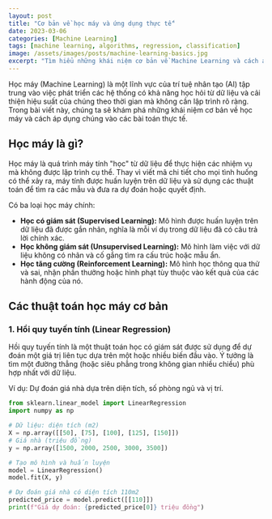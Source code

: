 ```yaml
---
layout: post
title: "Cơ bản về học máy và ứng dụng thực tế"
date: 2023-03-06
categories: [Machine Learning]
tags: [machine learning, algorithms, regression, classification]
image: /assets/images/posts/machine-learning-basics.jpg
excerpt: "Tìm hiểu những khái niệm cơ bản về Machine Learning và cách áp dụng những kỹ thuật này vào các bài toán thực tế."
---
```


Học máy (Machine Learning) là một lĩnh vực của trí tuệ nhân tạo (AI) tập trung vào việc phát triển các hệ thống có khả năng học hỏi từ dữ liệu và cải thiện hiệu suất của chúng theo thời gian mà không cần lập trình rõ ràng. Trong bài viết này, chúng ta sẽ khám phá những khái niệm cơ bản về học máy và cách áp dụng chúng vào các bài toán thực tế.

## Học máy là gì?

Học máy là quá trình máy tính "học" từ dữ liệu để thực hiện các nhiệm vụ mà không được lập trình cụ thể. Thay vì viết mã chi tiết cho mọi tình huống có thể xảy ra, máy tính được huấn luyện trên dữ liệu và sử dụng các thuật toán để tìm ra các mẫu và đưa ra dự đoán hoặc quyết định.

Có ba loại học máy chính:

- **Học có giám sát (Supervised Learning):** Mô hình được huấn luyện trên dữ liệu đã được gắn nhãn, nghĩa là mỗi ví dụ trong dữ liệu đã có câu trả lời chính xác.
- **Học không giám sát (Unsupervised Learning):** Mô hình làm việc với dữ liệu không có nhãn và cố gắng tìm ra cấu trúc hoặc mẫu ẩn.
- **Học tăng cường (Reinforcement Learning):** Mô hình học thông qua thử và sai, nhận phần thưởng hoặc hình phạt tùy thuộc vào kết quả của các hành động của nó.

## Các thuật toán học máy cơ bản

### 1. Hồi quy tuyến tính (Linear Regression)

Hồi quy tuyến tính là một thuật toán học có giám sát được sử dụng để dự đoán một giá trị liên tục dựa trên một hoặc nhiều biến đầu vào. Ý tưởng là tìm một đường thẳng (hoặc siêu phẳng trong không gian nhiều chiều) phù hợp nhất với dữ liệu.

Ví dụ: Dự đoán giá nhà dựa trên diện tích, số phòng ngủ và vị trí.

```python
from sklearn.linear_model import LinearRegression
import numpy as np

# Dữ liệu: diện tích (m2)
X = np.array([[50], [75], [100], [125], [150]])
# Giá nhà (triệu đồng)
y = np.array([1500, 2000, 2500, 3000, 3500])

# Tạo mô hình và huấn luyện
model = LinearRegression()
model.fit(X, y)

# Dự đoán giá nhà có diện tích 110m2
predicted_price = model.predict([[110]])
print(f"Giá dự đoán: {predicted_price[0]} triệu đồng")